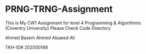 # PRNG-TRNG-Assignment
 This is My CW1 Assignment for level 4 Programming & Algorithims (Coventry University)
 Please Check Code Directory
 
 Ahmed Basem Ahmed Alsaeed Ali
 
 TKH-ID# 202000188
